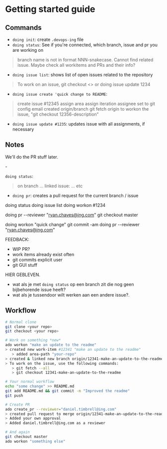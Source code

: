 # Getting started guide

## Commands

- `doing init`: create `.devops-ing` file
- `doing status`: See if you're connected, which branch, issue and pr you are working on
> branch name is not in format NNN-snakecase. Cannot find related issue.
> Maybe check all workitems and PRs and their info?

- `doing issue list`: shows list of open issues related to the repository
> To work on an issue, git checkout <> or doing issue update 1234

- `doing issue create 'quick change to README`: 
> create issue #12345
> assign area
> assign iteration
> assignee set to git config email
> created origin/branch
> git fetch origin
> to workon the issue, "git checkout 12356-description"

- `doing issue update #1235`: updates issue with all assignments, if necessary



## Notes

We'll do the PR stuff later.

<issuenumber>-<quick-change-to-README>

`doing status`: 
> on branch ...
> linked issue: ...
> etc

- `doing pr`: creates a pull request for the current branch / issue

doing status
doing issue list
doing workon #1234

doing pr --reviewer "ryan.chaves@ing.com"
git checkout master

doing workon "quick change"
git commit -am
doing pr --reviewer "ryan.chaves@ing.com"


FEEDBACK:
- WIP PR?
- work items already exist often
- git commits explicit user
- git GUI stuff

HIER GEBLEVEN. 
- wat als je met `doing status` op een branch zit die nog geen bijbehorende issue heeft?
- wat als je tussendoor wilt werken aan een andere issue?. 

## Workflow

```bash
# Normal clone
git clone <your repo>
git checkout <your repo>

# Work on something *new*
ado workon "make an update to the readme"
> created new work-item #12341 "make an update to the readme"
   > added area-path "your-repo"
> created & linked new branch origin/12341-make-an-update-to-the-readme
> To work on the issue, use the following commands:
   > git fetch --all
   > git checkout 12341-make-an-update-to-the-readme 

# Your normal workflow
echo "some change" >> README.md
git add README.md && git commit -m "Improved the readme"
git push

# Create PR
ado create_pr --reviewer="daniel.timbrell@ing.com"
> created pull request to merge origin/12341-make-an-update-to-the-readme into master
> Added your own approval
> Added daniel.timbrell@ing.com as a reviewer

# And again
git checkout master
ado workon "something else"
```